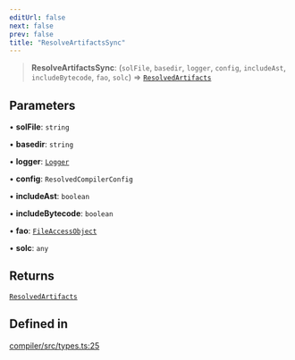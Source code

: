 ```yaml
---
editUrl: false
next: false
prev: false
title: "ResolveArtifactsSync"
---
```


> **ResolveArtifactsSync**: (`solFile`, `basedir`, `logger`, `config`, `includeAst`, `includeBytecode`, `fao`, `solc`) => [`ResolvedArtifacts`](/reference/tevm/compiler/types/type-aliases/resolvedartifacts/)

## Parameters

• **solFile**: `string`

• **basedir**: `string`

• **logger**: [`Logger`](/reference/tevm/compiler/types/type-aliases/logger/)

• **config**: `ResolvedCompilerConfig`

• **includeAst**: `boolean`

• **includeBytecode**: `boolean`

• **fao**: [`FileAccessObject`](/reference/tevm/compiler/types/type-aliases/fileaccessobject/)

• **solc**: `any`

## Returns

[`ResolvedArtifacts`](/reference/tevm/compiler/types/type-aliases/resolvedartifacts/)

## Defined in

[compiler/src/types.ts:25](https://github.com/qbzzt/tevm-monorepo/blob/main/bundler-packages/compiler/src/types.ts#L25)
